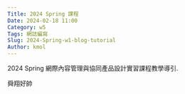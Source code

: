 ```yaml
---
Title: 2024 Spring 課程
Date: 2024-02-18 11:00
Category: w5
Tags: 網誌編寫
Slug: 2024-Spring-w1-blog-tutorial
Author: kmol
---
```


2024 Spring 網際內容管理與協同產品設計實習課程教學導引.

<!-- PELICAN_END_SUMMARY -->
舜翔好帥